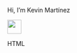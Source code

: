 <body>
  <div>
    <p style="display: inline-flex; align-items: center; flex-direction: row;">Hi, I’m Kevin Martínez <img style="width: 1rem;" src="https://img.icons8.com/?size=100&id=37278&format=png&color=000000"></p>
  </div>
  <div>
    <div style="display= flex;">
      <img style="width: 2rem;" src="https://img.icons8.com/?size=100&id=20909&format=png&color=000000"/>
      <p>HTML</p>
    </div>
  </div>
</body>
